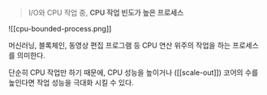 > I/O와 CPU 작업 중, **CPU 작업 빈도가 높은 프로세스**

![[cpu-bounded-process.png]]

머신러닝, 블록체인, 동영상 편집 프로그램 등 CPU 연산 위주의 작업을 하는 프로세스를 의미한다.

단순히 CPU 작업만 하기 때문에, CPU 성능을 높이거나 ([[scale-out]]) 코어의 수를 높인다면 작업 성능을 극대화 시킬 수 있다.